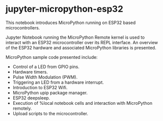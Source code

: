 # jupyter-micropython-esp32

This notebook introduces MicroPython running on ESP32 based microcontrollers. 

Jupyter Notebook running the MicroPython Remote kernel is used to interact with an ESP32 microcontroller over its REPL interface. An overview of the ESP32 hardware and associated MicroPython libraries is presented. 

MicroPython sample code presented include:
- Control of a LED from GPIO pins.
- Hardware timers.
- Pulse Width Modulation (PWM).
- Triggering an LED from a hardware interrupt.
- Introduction to ESP32 Wifi.
- MicroPython upip package manager.
- ESP32 deepsleep.
- Execution of %local notebook cells and interaction with MicroPython remotely.
- Upload scripts to the microcontroller.

